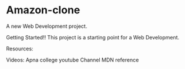 # Amazon-clone
A new Web Development project.

Getting Started!!
This project is a starting point for a Web Development.

Resources:

Videos: Apna college youtube Channel
MDN reference
